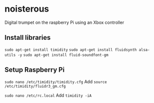 # noisterous
Digital trumpet on the raspberry Pi using an Xbox controller


## Install libraries

`sudo apt-get install timidity`
`sudo apt-get install fluidsynth alsa-utils -y`
`sudo apt-get install fluid-soundfont-gm`

## Setup Raspberry Pi

`sudo nano /etc/timidity/timidity.cfg`
Add `source /etc/timidity/fluidr3_gm.cfg`

`sudo nano /etc/rc.local`
Add `timidity -iA`